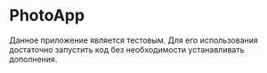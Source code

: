 # PhotoApp

Данное приложение является тестовым. Для его использования достаточно запустить код без необходимости устанавливать дополнения.

